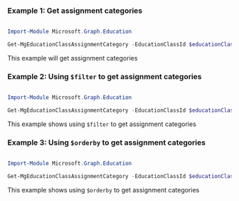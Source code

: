 ### Example 1: Get assignment categories

```powershell

Import-Module Microsoft.Graph.Education

Get-MgEducationClassAssignmentCategory -EducationClassId $educationClassId

```
This example will get assignment categories

### Example 2: Using `$filter` to get assignment categories

```powershell

Import-Module Microsoft.Graph.Education

Get-MgEducationClassAssignmentCategory -EducationClassId $educationClassId -Filter "id eq 'd4cb4f68-9136-48d3-9054-c1208ea274f0'" 

```
This example shows using `$filter` to get assignment categories

### Example 3: Using `$orderby` to get assignment categories

```powershell

Import-Module Microsoft.Graph.Education

Get-MgEducationClassAssignmentCategory -EducationClassId $educationClassId -Sort "displayName" 

```
This example shows using `$orderby` to get assignment categories

